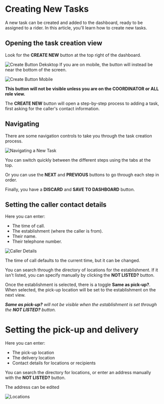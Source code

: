 # Creating New Tasks

A new task can be created and added to the dashboard, ready to be assigned to a rider. In this article, you'll learn how to create new tasks.

## Opening the task creation view

Look for the **CREATE NEW** button at the top right of the dashboard.

![Create Button Deksktop](images%2Fcreate_button.png)
If you are on mobile, the button will instead be near the bottom of the screen.

![Create Button Mobile](images%2Fcreate_button_mobile.png)

**This button will not be visible unless you are on the COORDINATOR or ALL role view.**

The **CREATE NEW** button will open a step-by-step process to adding a task, first asking for the caller's contact information.

## Navigating

There are some navigation controls to take you through the task creation process.

![Navigating a New Task](images%2Fnavigating-create-task.png)

You can switch quickly between the different steps using the tabs at the top.

Or you can use the **NEXT** and **PREVIOUS** buttons to go through each step in order.

Finally, you have a **DISCARD** and **SAVE TO DASHBOARD** button.

## Setting the caller contact details

Here you can enter:

- The time of call.
- The establishment (where the caller is from).
- Their name.
- Their telephone number.

![Caller Details](images%2Fcaller_details.png)

The time of call defaults to the current time, but it can be changed.

You can search through the directory of locations for the establishment. If it isn't listed, you can specify manually by clicking the **NOT LISTED?** button.

Once the establishment is selected, there is a toggle **Same as pick-up?**. When selected, the pick-up location will be set to the establishment on the next view.

***Same as pick-up?** will not be visible when the establishment is set through the **NOT LISTED?** button.*

# Setting the pick-up and delivery

Here you can enter:

- The pick-up location
- The delivery location
- Contact details for locations or recipients

You can search the directory for locations, or enter an address manually with the **NOT LISTED?** button.

The address can be edited

![Locations](images%2Fguided_locations.png)